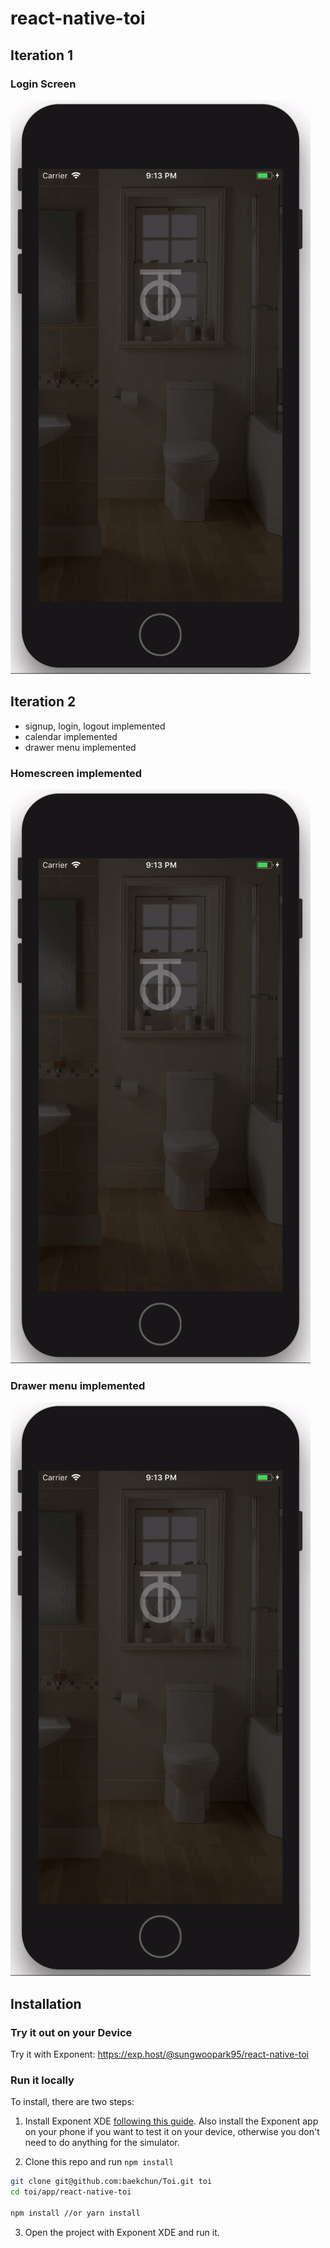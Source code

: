 # react-native-toi

## Iteration 1

### Login Screen

![alt](../../screenshots/toi_login.gif)

## Iteration 2

- signup, login, logout implemented
- calendar implemented
- drawer menu implemented

### Homescreen implemented

![alt](../../screenshots/toi_login.gif)

### Drawer menu implemented

![alt](../../screenshots/toi_login.gif)


## Installation

### Try it out on your Device

Try it with Exponent: https://exp.host/@sungwoopark95/react-native-toi

### Run it locally

To install, there are two steps:

1. Install Exponent XDE [following this
guide](https://docs.getexponent.com/versions/latest/introduction/installation.html).
Also install the Exponent app on your phone if you want to test it on your device, otherwise you don't need to do anything for the simulator.

2. Clone this repo and run `npm install`

```bash
git clone git@github.com:baekchun/Toi.git toi
cd toi/app/react-native-toi

npm install //or yarn install
```

3. Open the project with Exponent XDE and run it.


